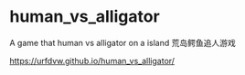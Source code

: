 # human_vs_alligator
A game that human vs alligator on a island
荒岛鳄鱼追人游戏

https://urfdvw.github.io/human_vs_alligator/